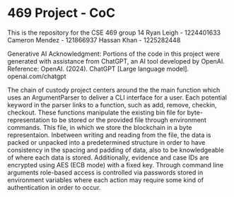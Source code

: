 # 469 Project - CoC
This is the repository for the CSE 469 group 14
Ryan Leigh - 1224401633
Cameron Mendez - 121866937
Hassan Khan - 1225282448

Generative AI Acknowledgment: Portions of the code in this project were
generated with assistance from ChatGPT, an AI tool developed by OpenAI.
Reference: OpenAI. (2024). ChatGPT [Large language model].
openai.com/chatgpt

The chain of custody project centers around the the main function which uses an ArgumentParser to deliver a CLI interface for a user. Each potential keyword in the parser links to a function, such as add, remove, checkin, checkout. These functions manipulate the existing bin file for byte-representation to be stored or the provided file through environment commands. This file, in which we store the blockchain in a byte representaion. Inbetween writing and reading from the file, the data is packed or unpacked into a predetermined structure in order to have consistency in the spacing and padding of data, also to be knowledgeable of where each data is stored. Additionally, evidence and case IDs are encrypted using AES (ECB mode) with a fixed key. Through command line arguments role-based access is controlled via passwords stored in environment variables where each action may require some kind of authentication in order to occur.
